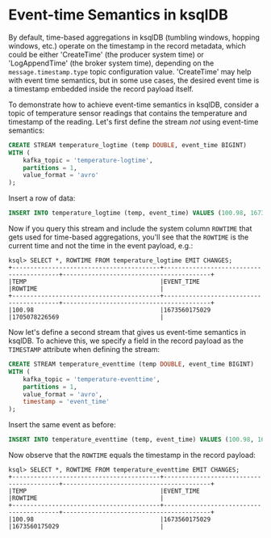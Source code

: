 # Event-time Semantics in ksqlDB


By default, time-based aggregations in ksqlDB (tumbling windows, hopping windows, etc.) operate on the timestamp in the record metadata, which could be either 'CreateTime' (the producer system time) or 'LogAppendTime' (the broker system time), depending on the `message.timestamp.type` topic configuration value. 'CreateTime' may help with event time semantics, but in some use cases, the desired event time is a timestamp embedded inside the record payload itself.

To demonstrate how to achieve event-time semantics in ksqlDB, consider a topic of temperature sensor readings that contains the temperature and timestamp of the reading. Let's first define the stream _not_ using event-time semantics:

```sql
CREATE STREAM temperature_logtime (temp DOUBLE, event_time BIGINT)
WITH (
    kafka_topic = 'temperature-logtime',
    partitions = 1,
    value_format = 'avro'
);
```

Insert a row of data:

```sql
INSERT INTO temperature_logtime (temp, event_time) VALUES (100.98, 1673560175029);
```

Now if you query this stream and include the system column `ROWTIME` that gets used for time-based aggregations, you'll see that the `ROWTIME` is the current time and not the time in the event payload, e.g.:

```plaintext
ksql> SELECT *, ROWTIME FROM temperature_logtime EMIT CHANGES;
+-----------------------------------------+-----------------------------------------+-----------------------------------------+
|TEMP                                     |EVENT_TIME                               |ROWTIME                                  |
+-----------------------------------------+-----------------------------------------+-----------------------------------------+
|100.98                                   |1673560175029                            |1705078226569                            |
```

Now let's define a second stream that gives us event-time semantics in ksqlDB. To achieve this, we specify a field in the record payload as the `TIMESTAMP` attribute when defining the stream:

```sql
CREATE STREAM temperature_eventtime (temp DOUBLE, event_time BIGINT)
WITH (
    kafka_topic = 'temperature-eventtime',
    partitions = 1,
    value_format = 'avro',
    timestamp = 'event_time'
);
```

Insert the same event as before:

```sql
INSERT INTO temperature_eventtime (temp, event_time) VALUES (100.98, 1673560175029);
```

Now observe that the `ROWTIME` equals the timestamp in the record payload:

```plaintext
ksql> SELECT *, ROWTIME FROM temperature_eventtime EMIT CHANGES;
+-----------------------------------------+-----------------------------------------+-----------------------------------------+
|TEMP                                     |EVENT_TIME                               |ROWTIME                                  |
+-----------------------------------------+-----------------------------------------+-----------------------------------------+
|100.98                                   |1673560175029                            |1673560175029                            |
```
